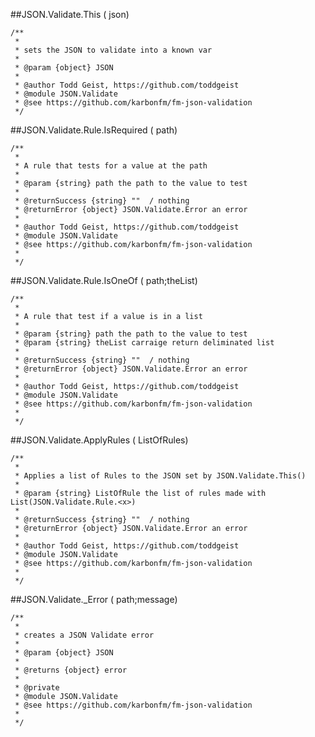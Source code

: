 ##JSON.Validate.This ( json)```/**
 *
 * sets the JSON to validate into a known var
 *
 * @param {object} JSON 
 * 
 * @author Todd Geist, https://github.com/toddgeist
 * @module JSON.Validate
 * @see https://github.com/karbonfm/fm-json-validation
 */```##JSON.Validate.Rule.IsRequired ( path)```/**
 *
 * A rule that tests for a value at the path
 *
 * @param {string} path the path to the value to test
 *
 * @returnSuccess {string} ""  / nothing
 * @returnError {object} JSON.Validate.Error an error
 * 
 * @author Todd Geist, https://github.com/toddgeist
 * @module JSON.Validate
 * @see https://github.com/karbonfm/fm-json-validation
 *
 */```##JSON.Validate.Rule.IsOneOf ( path;theList)```/**
 *
 * A rule that test if a value is in a list
 *
 * @param {string} path the path to the value to test
 * @param {string} theList carraige return deliminated list
 *
 * @returnSuccess {string} ""  / nothing
 * @returnError {object} JSON.Validate.Error an error
 * 
 * @author Todd Geist, https://github.com/toddgeist
 * @module JSON.Validate
 * @see https://github.com/karbonfm/fm-json-validation
 *
 */```##JSON.Validate.ApplyRules ( ListOfRules)```/**
 *
 * Applies a list of Rules to the JSON set by JSON.Validate.This()
 *
 * @param {string} ListOfRule the list of rules made with List(JSON.Validate.Rule.<x>)
 *
 * @returnSuccess {string} ""  / nothing
 * @returnError {object} JSON.Validate.Error an error
 * 
 * @author Todd Geist, https://github.com/toddgeist
 * @module JSON.Validate
 * @see https://github.com/karbonfm/fm-json-validation
 *
 */```##JSON.Validate._Error ( path;message)```/**
 *
 * creates a JSON Validate error
 *
 * @param {object} JSON 
 * 
 * @returns {object} error
 *
 * @private
 * @module JSON.Validate
 * @see https://github.com/karbonfm/fm-json-validation
 *
 */```